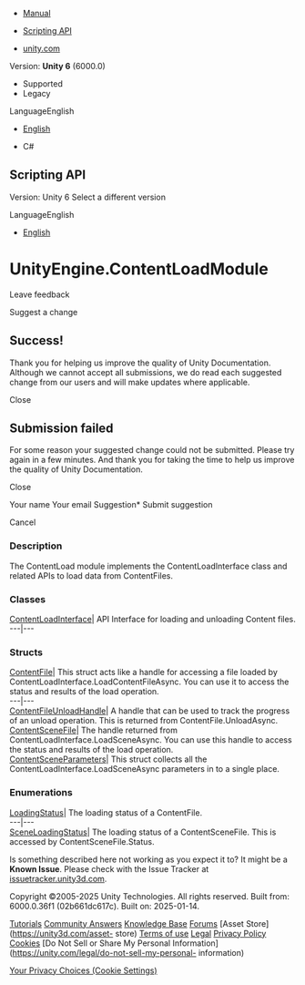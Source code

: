 [ ]()

  * [Manual](../Manual/index.html)
  * [Scripting API](../ScriptReference/index.html)

  * [unity.com](https://unity.com/)

Version: **Unity 6** (6000.0)

  * Supported
  * Legacy

LanguageEnglish

  * [English]()

  * C#

[ ](https://docs.unity3d.com)

## Scripting API

Version: Unity 6 Select a different version

LanguageEnglish

  * [English]()

# UnityEngine.ContentLoadModule

Leave feedback

Suggest a change

## Success!

Thank you for helping us improve the quality of Unity Documentation. Although
we cannot accept all submissions, we do read each suggested change from our
users and will make updates where applicable.

Close

## Submission failed

For some reason your suggested change could not be submitted. Please <a>try
again</a> in a few minutes. And thank you for taking the time to help us
improve the quality of Unity Documentation.

Close

Your name Your email Suggestion* Submit suggestion

Cancel

[ ]()

### Description

The ContentLoad module implements the ContentLoadInterface class and related
APIs to load data from ContentFiles.

### Classes

[ContentLoadInterface](Unity.Loading.ContentLoadInterface.html)| API Interface
for loading and unloading Content files.  
---|---  
  
### Structs

[ContentFile](Unity.Loading.ContentFile.html)| This struct acts like a handle
for accessing a file loaded by ContentLoadInterface.LoadContentFileAsync. You
can use it to access the status and results of the load operation.  
---|---  
[ContentFileUnloadHandle](Unity.Loading.ContentFileUnloadHandle.html)| A
handle that can be used to track the progress of an unload operation. This is
returned from ContentFile.UnloadAsync.  
[ContentSceneFile](Unity.Loading.ContentSceneFile.html)| The handle returned
from ContentLoadInterface.LoadSceneAsync. You can use this handle to access
the status and results of the load operation.  
[ContentSceneParameters](Unity.Loading.ContentSceneParameters.html)| This
struct collects all the ContentLoadInterface.LoadSceneAsync parameters in to a
single place.  
  
### Enumerations

[LoadingStatus](Unity.Loading.LoadingStatus.html)| The loading status of a
ContentFile.  
---|---  
[SceneLoadingStatus](Unity.Loading.SceneLoadingStatus.html)| The loading
status of a ContentSceneFile. This is accessed by ContentSceneFile.Status.  
  
Is something described here not working as you expect it to? It might be a
**Known Issue**. Please check with the Issue Tracker at
[issuetracker.unity3d.com](https://issuetracker.unity3d.com).

Copyright ©2005-2025 Unity Technologies. All rights reserved. Built from:
6000.0.36f1 (02b661dc617c). Built on: 2025-01-14.

[Tutorials](https://unity3d.com/learn) [Community
Answers](https://answers.unity3d.com) [Knowledge
Base](https://support.unity3d.com/hc/en-us)
[Forums](https://forum.unity3d.com) [Asset Store](https://unity3d.com/asset-
store) [Terms of use](https://docs.unity3d.com/Manual/TermsOfUse.html)
[Legal](https://unity.com/legal) [Privacy
Policy](https://unity.com/legal/privacy-policy)
[Cookies](https://unity.com/legal/cookie-policy) [Do Not Sell or Share My
Personal Information](https://unity.com/legal/do-not-sell-my-personal-
information)

[Your Privacy Choices (Cookie Settings)](javascript:void\(0\);)

